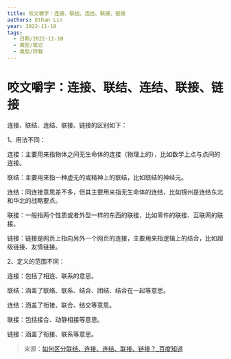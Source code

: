 ```yaml
---
title: 咬文嚼字：连接、联结、连结、联接、链接
authors: Ethan Lin
year: 2022-11-10 
tags:
  - 日期/2022-11-10 
  - 类型/笔记 
  - 类型/转载 
---
```



# 咬文嚼字：连接、联结、连结、联接、链接





连接、联结、连结、联接、链接的区别如下：

1、用法不同：

连接：主要用来指物体之间无生命体的连接（物理上的），比如数学上点与点间的连接。

联结：主要用来指一种虚无的或精神上的联结，比如联结的神经元。

连结：同连接意思差不多，但其主要用来指无生命体的连结，比如锦州是连结东北和华北的战略要点。

联接：一般指两个性质或者外型一样的东西的联接，比如零件的联接、互联网的联接。

链接：链接是网页上指向另外一个网页的连接，主要用来指逻辑上的结合，比如超级链接、友情链接。

2、定义的范围不同：

连接：包括了相连、联系的意思。

联结：涵盖了联络、联系、结合、团结、结合在一起等意思。

连结：涵盖了衔接、联合、结交等意思。

联接：包括接合、动静相接等意思。

链接：涵盖了衔接、联系等意思。


> 来源：[如何区分联结、连接、连结、联接、链接？_百度知道](https://zhidao.baidu.com/question/2020108464426610348.html)